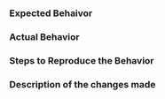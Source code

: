 ### Expected Behaivor


### Actual Behavior


### Steps to Reproduce the Behavior


### Description of the changes made
